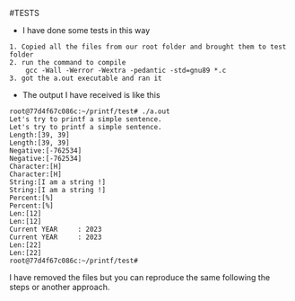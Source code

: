 #TESTS
- I have done some tests in this way

```
1. Copied all the files from our root folder and brought them to test folder
2. run the command to compile
	gcc -Wall -Werror -Wextra -pedantic -std=gnu89 *.c
3. got the a.out executable and ran it
```
- The output I have received is like this

```
root@77d4f67c086c:~/printf/test# ./a.out
Let's try to printf a simple sentence.
Let's try to printf a simple sentence.
Length:[39, 39]
Length:[39, 39]
Negative:[-762534]
Negative:[-762534]
Character:[H]
Character:[H]
String:[I am a string !]
String:[I am a string !]
Percent:[%]
Percent:[%]
Len:[12]
Len:[12]
Current YEAR     : 2023
Current YEAR     : 2023
Len:[22]
Len:[22]
root@77d4f67c086c:~/printf/test#
```

I have removed the files but you can reproduce the same following the steps or another approach.
